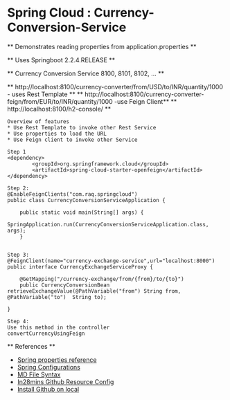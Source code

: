 # Spring Cloud : Currency-Conversion-Service
 
** Demonstrates reading properties from application.properties **

** Uses Springboot 2.2.4.RELEASE **

** Currency Conversion Service 8100, 8101, 8102, ... **

 

**  http://localhost:8100/currency-converter/from/USD/to/INR/quantity/1000 - uses Rest Template **
**  http://localhost:8100/currency-converter-feign/from/EUR/to/INR/quantity/1000 -use Feign Client**
**  http://localhost:8100/h2-console/ **  

```
Overview of features
* Use Rest Template to invoke other Rest Service
* Use properties to load the URL
* Use Feign client to invoke other Service

Step 1
<dependency>
		<groupId>org.springframework.cloud</groupId>
		<artifactId>spring-cloud-starter-openfeign</artifactId>
</dependency>

Step 2:
@EnableFeignClients("com.raq.springcloud")
public class CurrencyConversionServiceApplication {

	public static void main(String[] args) {
		SpringApplication.run(CurrencyConversionServiceApplication.class, args);
	}
	
	
Step 3:
@FeignClient(name="currency-exchange-service",url="localhost:8000")
public interface CurrencyExchangeServiceProxy {

	@GetMapping("/currency-exchange/from/{from}/to/{to}")
	public CurrencyConversionBean retrieveExchangeValue(@PathVariable("from") String from, @PathVariable("to") 	String to);

}

Step 4:
Use this method in the controller
convertCurrencyUsingFeign

```


** References **

* [Spring properties reference](https://docs.spring.io/spring-boot/docs/current/reference/html/common-application-properties.html)
* [Spring Configurations](https://www.baeldung.com/properties-with-spring)
* [MD File Syntax](https://confluence.atlassian.com/bitbucketserver/markdown-syntax-guide-776639995.html)
* [In28mins Github Resource Config](https://github.com/in28minutes/spring-microservices/tree/master/03.microservices)
* [Install Github on local](https://git-scm.com/)
